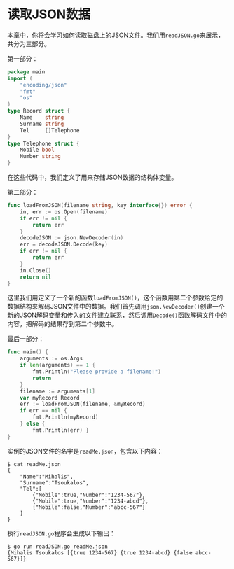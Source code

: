 # 读取JSON数据

本章中，你将会学习如何读取磁盘上的JSON文件。我们用`readJSON.go`来展示，共分为三部分。

第一部分：

```go
package main
import (
	"encoding/json"
	"fmt"
	"os"
)
type Record struct {
	Name    string
	Surname string
	Tel     []Telephone
}
type Telephone struct {
	Mobile bool
	Number string
}    
```

在这些代码中，我们定义了用来存储JSON数据的结构体变量。

第二部分：

```go
func loadFromJSON(filename string, key interface{}) error { 
	in, err := os.Open(filename)
	if err != nil {
		return err
	}
	decodeJSON := json.NewDecoder(in) 
	err = decodeJSON.Decode(key)
	if err != nil {
		return err 
	}
	in.Close()
	return nil 
}
```

这里我们用定义了一个新的函数`loadFromJSON()`，这个函数用第二个参数给定的数据结构来解码JSON文件中的数据。我们首先调用`json.NewDecoder()`创建一个新的JSON解码变量和传入的文件建立联系，然后调用`Decode()`函数解码文件中的内容，把解码的结果存到第二个参数中。

最后一部分：

```go
func main() {
	arguments := os.Args
	if len(arguments) == 1 {
		fmt.Println("Please provide a filename!")
		return 
	}
	filename := arguments[1]
	var myRecord Record
	err := loadFromJSON(filename, &myRecord) 
	if err == nil {
		fmt.Println(myRecord) 
	} else {
		fmt.Println(err) }
}
```

实例的JSON文件的名字是`readMe.json`，包含以下内容：

```shell
$ cat readMe.json 
{
	"Name":"Mihalis",
	"Surname":"Tsoukalos",
	"Tel":[
		{"Mobile":true,"Number":"1234-567"},
		{"Mobile":true,"Number":"1234-abcd"},
		{"Mobile":false,"Number":"abcc-567"}
	] 
}
```

执行`readJSON.go`程序会生成以下输出：

```shell
$ go run readJSON.go readMe.json
{Mihalis Tsoukalos [{true 1234-567} {true 1234-abcd} {false abcc-567}]}
```

